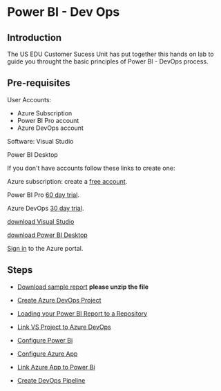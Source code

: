 # Power BI - Dev Ops

## Introduction

The US EDU Customer Sucess Unit has put together this hands on lab to guide you throught the basic principles of Power BI - DevOps process.

## Pre-requisites

User Accounts:

- Azure Subscription
- Power BI Pro account
- Azure DevOps account

Software:
Visual Studio

Power BI Desktop

If you don't have accounts follow these links to create one:

Azure subscription: create a [free account].

Power BI Pro [60 day trial].

Azure DevOps [30 day trial].

[download Visual Studio]

[download Power BI Desktop]

[Sign in] to the Azure portal.

## Steps

- [Download sample report] **please unzip the file**
- [Create Azure DevOps Project]
- [Loading your Power BI Report to a Repository]
- [Link VS Project to Azure DevOps]
- [Configure Power Bi]
- [Configure Azure App]
- [Link Azure App to Power Bi]
- [Create DevOps Pipeline]
  
  [Create Azure DevOps Project]:<https://github.com/Microsoft-USEduAzure/workshops/tree/master/powerbi-devops/1-CreateAzureDevOpsProject/ReadMe.md>
  [Loading your Power BI Report to a Repository]:<https://github.com/Microsoft-USEduAzure/workshops/tree/master/powerbi-devops/2-CreateVisualStudioProject/ReadMe.md>
  [Link VS Project to Azure DevOps]:<https://github.com/Microsoft-USEduAzure/workshops/tree/master/powerbi-devops/3-LinkVStoDevOps/ReadMe.md>
  [Configure Power Bi]:<https://github.com/Microsoft-USEduAzure/workshops/tree/master/powerbi-devops/4-ConfigurePowerBi/ReadMe.md>
  [Configure Azure App]:<https://github.com/Microsoft-USEduAzure/workshops/tree/master/powerbi-devops/5-ConfigureAppOnAzure/ReadMe.md>
  [Link Azure App to Power Bi]:<https://github.com/Microsoft-USEduAzure/workshops/tree/master/powerbi-devops/6-LinkAppToPowerBi/ReadMe.md>
  [Create DevOps Pipeline]:<https://github.com/Microsoft-USEduAzure/workshops/tree/master/powerbi-devops/7-CreateDevOpsPipeline/ReadMe.md>
  
  [free account]:<https://azure.microsoft.com/en-us/free/?WT.mc_id=A261C142F>
  [Sign in]:<https://portal.azure.com/>
  [60 day trial]:https://signup.microsoft.com/signup?sku=a403ebcc-fae0-4ca2-8c8c-7a907fd6c235&email&ru=https%3A%2F%2Fapp.powerbi.com%3Fpbi_source%3Dweb%26redirectedFromSignup%3D1%26noSignUpCheck%3D1
  [30 day trial]:https://azure.microsoft.com/en-us/services/devops/
  [download visual studio]:https://visualstudio.microsoft.com/vs/whatsnew/
  [download Power BI Desktop]:https://www.microsoft.com/en-us/download/details.aspx?id=45331
  [Download sample report]:<https://github.com/Microsoft-USEduAzure/workshops/tree/master/powerbi-devops/sourcefiles/dev_IPEDSEnrollmentTrends.zip> 
